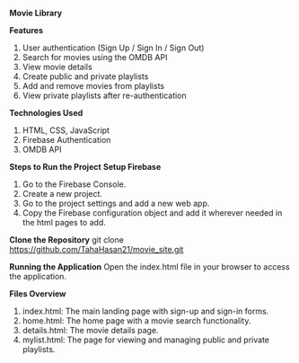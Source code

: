 ****Movie Library****

**Features**
1. User authentication (Sign Up / Sign In / Sign Out)
2. Search for movies using the OMDB API
3. View movie details
4. Create public and private playlists
3. Add and remove movies from playlists
4. View private playlists after re-authentication

**Technologies Used**
1. HTML, CSS, JavaScript
2. Firebase Authentication
3. OMDB API


**Steps to Run the Project**
**Setup Firebase**
1. Go to the Firebase Console.
2. Create a new project.
3. Go to the project settings and add a new web app.
4. Copy the Firebase configuration object and add it wherever needed in  the html pages to add.

**Clone the Repository**
git clone https://github.com/TahaHasan21/movie_site.git

**Running the Application**
Open the index.html file in your browser to access the application.

**Files Overview**
1. index.html: The main landing page with sign-up and sign-in forms.
2. home.html: The home page with a movie search functionality.
3. details.html: The movie details page.
4. mylist.html: The page for viewing and managing public and private playlists.


